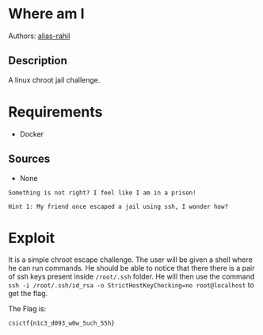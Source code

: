 
# Where am I

Authors: [alias-rahil](https://github.com/alias-rahil)

## Description

A linux chroot jail challenge.

# Requirements

- Docker

## Sources

- None

```
Something is not right? I feel like I am in a prison!

Hint 1: My friend once escaped a jail using ssh, I wonder how?
```

# Exploit

It is a simple chroot escape challenge. The user will be given a shell where he can run commands. He should be able to notice that there there is a pair of ssh keys present inside `/root/.ssh` folder. He will then use the command `ssh -i /root/.ssh/id_rsa -o StrictHostKeyChecking=no root@localhost` to get the flag.

The Flag is:
```
csictf{n1c3_d093_w0w_5uch_55h}
```
